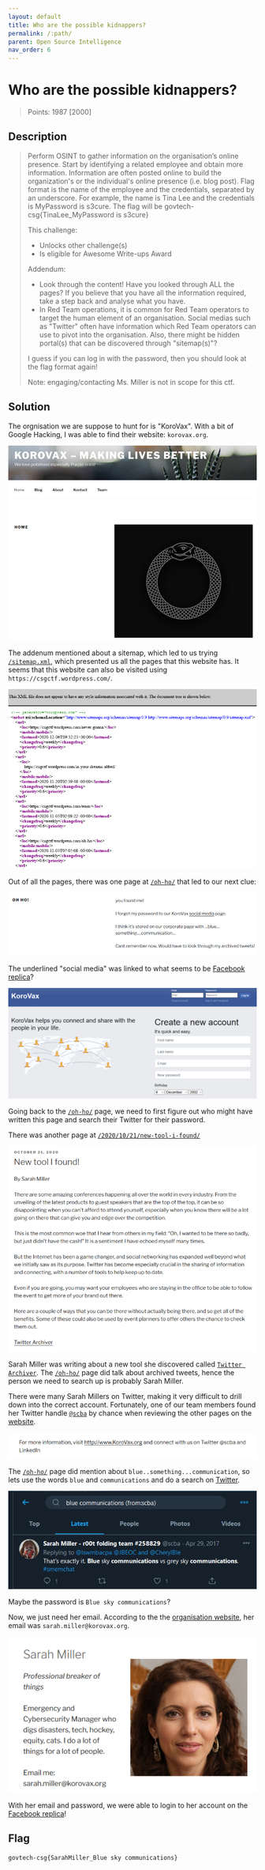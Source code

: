 ```yaml
---
layout: default
title: Who are the possible kidnappers?
permalink: /:path/
parent: Open Source Intelligence
nav_order: 6
---
```

# Who are the possible kidnappers?

> Points: 1987 [2000]

## Description

>Perform OSINT to gather information on the organisation’s online presence. Start by identifying a related employee and obtain more information. Information are often posted online to build the organization's or the individual's online presence (i.e. blog post). Flag format is the name of the employee and the credentials, separated by an underscore. For example, the name is Tina Lee and the credentials is MyPassword is s3cure. The flag will be govtech-csg{TinaLee_MyPassword is s3cure}
>
> This challenge:
> - Unlocks other challenge(s)
> - Is eligible for Awesome Write-ups Award
>
> Addendum:
> - Look through the content! Have you looked through ALL the pages? If you believe that you have all the information required, take a step back and analyse what you have.
> - In Red Team operations, it is common for Red Team operators to target the human element of an organisation. Social medias such as "Twitter" often have information which Red Team operators can use to pivot into the organisation. Also, there might be hidden portal(s) that can be discovered through "sitemap(s)"?
>
> I guess if you can log in with the password, then you should look at the flag format again!
>
> Note: engaging/contacting Ms. Miller is not in scope for this ctf.

## Solution

The orgnisation we are suppose to hunt for is "KoroVax". With a bit of Google Hacking, I was able to find their website: `korovax.org`.

![](blog.png)

The addenum mentioned about a sitemap, which led to us trying [`/sitemap.xml`](http://korovax.org/sitemap.xml), which presented us all the pages that this website has. It seems that this website can also be visited using `https://csgctf.wordpress.com/`.

![](xml.png)

Out of all the pages, there was one page at [`/oh-ho/`](https://korovax.org/oh-ho/) that led to our next clue: 

![](ohho.png)

The underlined "social media" was linked to what seems to be [Facebook replica](http://fb.korovax.org)?

![](fb.png)

Going back to the [`/oh-ho/`](https://korovax.org/oh-ho/) page, we need to first figure out who might have written this page and search their Twitter for their password.

There was another page at [`/2020/10/21/new-tool-i-found/`](http://korovax.org/2020/10/21/new-tool-i-found/)

![](tool.png)

Sarah Miller was writing about a new tool she discovered called [`Twitter Archiver`](https://workspace.google.com/marketplace/app/tweet_archiver/976886281542). The [`/oh-ho/`](http://korovax.org/oh-ho/) page did talk about archived tweets, hence the person we need to search up is probably Sarah Miller.

There were many Sarah Millers on Twitter, making it very difficult to drill down into the correct account. Fortunately, one of our team members found her Twitter handle [`@scba`](https://twitter.com/scba) by chance when reviewing the other pages on the [website](https://korovax.org/2020/10/01/example-post-3/). 

![](twitterhandle.png)

The [`/oh-ho/`](https://korovax.org/oh-ho/) page did mention about `blue..something...communication`, so lets use the words `blue` and `communications` and do a search on [Twitter](https://twitter.com/search?q=blue%20communications%20(from%3Ascba)&src=typed_query&f=live).

![](twitter.png)

Maybe the password is `Blue sky communications`?

Now, we just need her email. According to the the [organisation website](http://korovax.org/team/), her email was `sarah.miller@korovax.org`. 


![](sarahemail.png)


With her email and password, we were able to login to her account on the [Facebook replica](http://fb.korovax.org)!


## Flag
`govtech-csg{SarahMiller_Blue sky communications}`